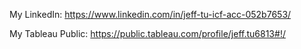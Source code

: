 My LinkedIn: https://www.linkedin.com/in/jeff-tu-icf-acc-052b7653/

My Tableau Public: https://public.tableau.com/profile/jeff.tu6813#!/
